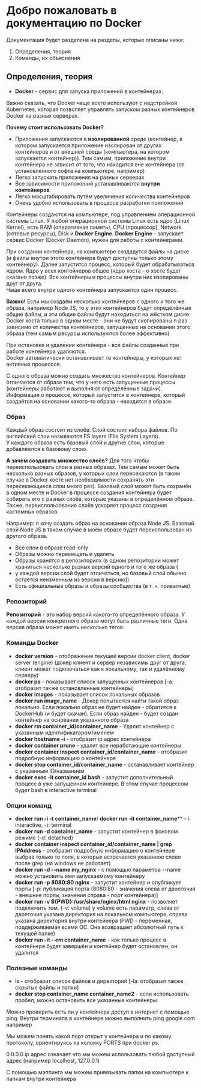 # Добро пожаловать в документацию по Docker

Документация будет разделена на разделы, которые описаны ниже:
1. Определения, теория
2. Команды, их объяснения

## Определения, теория
- **Docker** - сервис для запуска приложений в контейнерах.

Важно сказать, что Docker чаще всего используют с надстройкой Kubernetes, которая позволяет управлять
запуском разных контейнеров Docker на разных серверах.

**Почему стоит использовать Docker?**
- Приложения запускаются в **изолированной** среде (контейнер, в котором запускается приложение изолирован от других контейнеров и от внешней среды (компьютера, на котором запускается контейнер)). Тем самым, приложение внутри контейнера не зависит от того, что находится вне контейнера (от установленного софта на компьютере, например) 
- Легко запускать приложения на разных серверах
- Все зависимости приложений устанавливаются **внутри контейнеров**
- Легко масштабировать путём увеличения количества контейнеров
- Очень удобно использовать в процессе разработки приложений

Контейнеры создаются на компьютере, под управлением операционной системы Linux. У любой операционной системы 
Linux есть ядро (Linux Kernel), есть RAM (оперативная память), CPU (процессор), Network (сетевые ресурсы), Disk и **Docker Engine**.
**Docker Engine** - запускает сервис Docker (Docker Daemon), нужен для работы с контейнерами.

При создании контейнера, на компьютере создадутся файлы на диске (и файлы внутри этого контейнера будут доступны только
этому контейнеру). Далее запустится процесс, который будет обрабатываться ядром. Ядро у всех контейнеров общее (ядро хоста - о хосте будет сказано позже).
Все контейнеры и процессы внутри них изолированы друг от друга.
<br>
Чаще всего внутри одного контейнера запускается один процесс.

**Важно!** Если мы создаём несколько контейнеров с одного и того же образа, например Node JS, то у этих контейнеров 
будут определённые общие файлы, и эти общие файлы будут находиться на жёстком диске Docker хоста только в одном месте - 
они не будут скопированы n раз зависимо от количества контейнеров, запущенных на основании этого образа (тем самым ресурсы
используются более эффективно)

При остановке и удалении контейнера - все файлы созданные при работе контейнера удаляются. <br>
Docker автоматически останавливает те контейнеры, у которых нет активных процессов.

С одного образа можно создать множество контейнеров. Контейнер отличается от образа тем, что у него есть запущенные процессы (контейнеры работают и выполняют определённые задачи).
<br>
Информация о процессе, который запустится в контейнере, который создаётся на основании какого-то образа - находится в образе.

### Образ
Каждый образ состоит из слоёв. Слой состоит набора файлов. По английский слои называются FS layers (File System Layers).
<br>
У каждого образа есть базовый слой и другие слои, которые добавляются к базовому слою. 

**А зачем создавать множество слоёв?** Для того чтобы переиспользовать слои в разных образах. Тем самым может быть несколько
разных образов, у которых слои пересекаются (в таком случае в Docker хосте нет необходимости сохранять эти пересекающиеся
слои много раз). Базовый слой может быть сохранён в одном месте и Docker в процессе создания контейнера будет собирать его
с разных слоёв, которые указаны в определённом образе. Также, переиспользование слоёв ускоряет процесс создания
кастомных образов.

Например: я хочу создать образ на основании образа Node JS. Базовый слой Node JS в таком случае в моём образе будет переиспользован
из другого образа.
<br>
- Все слои в образе read-only
- Образы можно перемещать и удалять
- Образы хранятся в репозиториях (в одном репозитории может храниться несколько разных версий одного и того же образа (
- у каждой версии слой будет отличаться, но базовый слой обычно остаётся неизменным из версии в версию))
- Есть официальные образы и образы сообщества (в т. ч. приватные)

### Репозиторий
**Репозиторий** - это набор версий какого-то определённого образа. У каждой версии конкретного образа могут быть различные
теги. Одна версия образа может иметь несколько тегов.

### Команды Docker
- **docker version** - отображение текущей версии docker client, docker server (engine) (докер клиент и сервер независимы друг от друга, клиент может подключаться как к локальному, так и удалённому серверу)
- **docker ps** - показывает список запущенных контейнеров [-a: отобразит также остановленные контейнеры]
- **docker images** - показывает список локальных образов
- **docker run image_name** - Докер попытается найти такой образ локально. Если локально образ не будет найден - обратится к DockerHub (и будет скачан). Если образ найден - будет создан контейнер на основании указанного образа
- **docker rm container_id/container_name** - Удалит контейнер с указанным идентификатором/именем
- **docker hostname -i** - отобразит ip адрес контейнера
- **docker container prune** - удалит все неработающие контейнеры
- **docker container inspect container_id/container_name** - отобразит подробную информацию о контейнере
- **docker stop container_id/container_name** - останавливает контейнер с указанным ID/названием
- **docker exec -it container_id bash** - запустит дополнительный процесс в уже запущенном контейнере. В этом случае процессом будет bash в interactive terminal

### Опции команд
- **docker run -i -t container_name**/ **docker run -it container_name**** - i: interactive, -t: terminal
- **docker run -d container_name** - запустит контейнер в фоновом режиме (-d: detached)
- **docker container inspect container_id/container_name | grep IPAddress** - отобразит подробную информацию о контейнере выбрав только те поля, в которых встречается указанное слово после grep (на windows не работает)
- **docker run -d --name my_nginx** - с помощью параметра --name можно установить имя запускаемому контейнеру
- **docker run -p 8080:80 nginx** - запустит контейнер и опубликует порты [-p: публикация порта (8080:80 - значения слева от двоеточия - внешние порты, значения справа - порт контейнера)]
- **docker run -v ${PWD}:/usr/share/nginx/html nginx** - позволяет подключить том. (-v: volume) у volume есть параметр, слева от двоеточия указана директория на локальном компьютере, справа указана директория внутри контейнера (PWD - переменная, поддерживаемая всеми ОС. Она возвращает абсолютный путь к текущей папке)
- **docker run -it --rm container_name** - как только процесс в контейнере будет завершён и контейнер будет остановлен, он удалится

### Полезные команды
- ls - отобразит список файлов и директорий [-la: отобразит также скрытые файлы и папки]
- **docker stop container_name container_name2** - если использовать пробел, можно остановить все указанные контейнеры

Можно проверить есть ли у контейнера доступ в интернет с помощью ping. Внутри терминала в контейнере можно выполнить ping google.com например

Мы можем понять какой порт открыт у контейнера и по какому протоколу, ориентируясь на колонку PORTS при docker ps.

0.0.0.0 ip адрес означает что мы можем использовать любой доступный адрес (например localhost, 127.0.0.1)

С помощью мэппинга мы можем привязывать папки на компьютере к папкам внутри контейнера